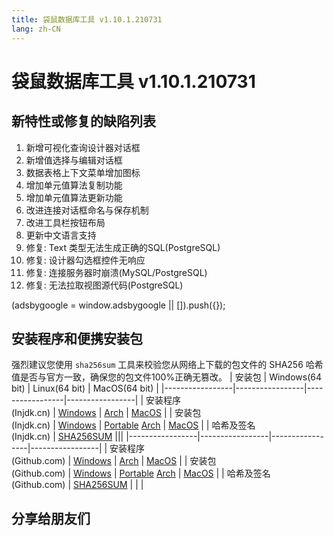 ```yaml
---
title: 袋鼠数据库工具 v1.10.1.210731
lang: zh-CN
---
```


# 袋鼠数据库工具 v1.10.1.210731

## 新特性或修复的缺陷列表
1. 新增可视化查询设计器对话框
2. 新增值选择与编辑对话框
3. 数据表格上下文菜单增加图标
4. 增加单元值算法复制功能
5. 增加单元值算法更新功能
6. 改进连接对话框命名与保存机制
7. 改进工具栏按钮布局
8. 更新中文语言支持
9. 修复: Text 类型无法生成正确的SQL(PostgreSQL)
10. 修复: 设计器勾选框控件无响应
11. 修复: 连接服务器时崩溃(MySQL/PostgreSQL)
12. 修复: 无法拉取视图源代码(PostgreSQL)

<div>
    <script2 type="text/javascript" async="true" src="https://pagead2.googlesyndication.com/pagead/js/adsbygoogle.js" />
    <ins class="adsbygoogle"
        style="display:block; text-align:center;"
        data-ad-layout="in-article"
        data-ad-format="fluid"
        data-ad-client="ca-pub-3975819313740938"
        data-ad-slot="6760827895"></ins>
    <script2 type="text/javascript">
        (adsbygoogle = window.adsbygoogle || []).push({});
    </script2>
</div>


## 安装程序和便携安装包
强烈建议您使用 `sha256sum` 工具来校验您从网络上下载的包文件的 SHA256 哈希值是否与官方一致，确保您的包文件100%正确无篡改。
| 安装包          | Windows(64 bit) | Linux(64 bit)   | MacOS(64 bit)   |
|-----------------|-----------------|-----------------|-----------------|
| 安装程序<br/>(Injdk.cn) | [Windows](https://d4.injdk.cn/dbkangaroo/v1.10.1.210731/kangaroo-1.10.1.210731-AMD64.exe) | [Arch](https://d4.injdk.cn/dbkangaroo/v1.10.1.210731/kangaroo-1.10.1.210731-1-x86_64.pkg.tar.xz) | [MacOS](https://d4.injdk.cn/dbkangaroo/v1.10.1.210731/kangaroo-1.10.1.210731-macos.dmg) |
| 安装包<br/>(Injdk.cn)  | [Windows](https://d4.injdk.cn/dbkangaroo/v1.10.1.210731/kangaroo-1.10.1.210731-AMD64.7z) | [Portable](https://d4.injdk.cn/dbkangaroo/v1.10.1.210731/kangaroo-1.10.1.210731-portable-x86_64.tar.gz) [Arch](https://d4.injdk.cn/dbkangaroo/v1.10.1.210731/kangaroo-1.10.1.210731-arch.tar.gz) | [MacOS](https://d4.injdk.cn/dbkangaroo/v1.10.1.210731/kangaroo-1.10.1.210731-macos.tar.gz) |
| 哈希及签名<br/>(Injdk.cn) | [SHA256SUM](https://d4.injdk.cn/dbkangaroo/v1.10.1.210731/kangaroo-1.10.1.210731.sha256sum) |||
|-----------------|-----------------|-----------------|-----------------|
| 安装程序<br/>(Github.com) | [Windows](https://github.com/dbkangaroo/kangaroo/releases/download/v1.10.1.210731/kangaroo-1.10.1.210731-AMD64.exe) | [Arch](https://github.com/dbkangaroo/kangaroo/releases/download/v1.10.1.210731/kangaroo-1.10.1.210731-1-x86_64.pkg.tar.xz) | [MacOS](https://github.com/dbkangaroo/kangaroo/releases/download/v1.10.1.210731/kangaroo-1.10.1.210731-macos.dmg) |
| 安装包<br/>(Github.com)  | [Windows](https://github.com/dbkangaroo/kangaroo/releases/download/v1.10.1.210731/kangaroo-1.10.1.210731-AMD64.7z) | [Portable](https://github.com/dbkangaroo/kangaroo/releases/download/v1.10.1.210731/kangaroo-1.10.1.210731-portable-x86_64.tar.gz) [Arch](https://github.com/dbkangaroo/kangaroo/releases/download/v1.10.1.210731/kangaroo-1.10.1.210731-arch.tar.gz) | [MacOS](https://github.com/dbkangaroo/kangaroo/releases/download/v1.10.1.210731/kangaroo-1.10.1.210731-macos.tar.gz) |
| 哈希及签名<br/>(Github.com) | [SHA256SUM](https://github.com/dbkangaroo/kangaroo/releases/download/v1.10.1.210731/kangaroo-1.10.1.210731.sha256sum) | | |

## 分享给朋友们
<social-share :networks="['qq', 'weibo', 'douban', 'facebook', 'twitter', 'telegram', 'line', 'skype', 'linkedin']" />